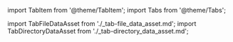 import TabItem from '@theme/TabItem';
import Tabs from '@theme/Tabs';

import TabFileDataAsset from './_tab-file_data_asset.md';
import TabDirectoryDataAsset from './_tab-directory_data_asset.md';

<Tabs className="hidden" queryString="data_asset" groupId="data_asset" defaultValue='file'>

   <TabItem value="file" label="File Data Asset">
   <TabFileDataAsset/>
   </TabItem>

   <TabItem value="directory" label="Directory Data Asset">
   <TabDirectoryDataAsset/>
   </TabItem>

</Tabs>
